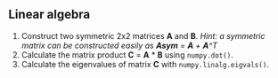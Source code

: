 ## Linear algebra

1. Construct two symmetric 2x2 matrices **A** and **B**.
   *Hint: a symmetric matrix can be constructed easily as
          **Asym** = **A** + **A**^T*
2. Calculate the matrix product **C** = **A** * **B** using `numpy.dot()`.
3. Calculate the eigenvalues of matrix **C** with `numpy.linalg.eigvals()`.
